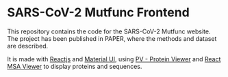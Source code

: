 # SARS-CoV-2 Mutfunc Frontend

This repository contains the code for the SARS-CoV-2 Mutfunc website.
The project has been published in PAPER, where the methods and dataset are described.

It is made with [Reactjs](https://reactjs.org/) and [Material UI](https://material-ui.com/), using
[PV - Protein Viewer](https://biasmv.github.io/pv/) and [React MSA Viewer](https://github.com/plotly/react-msa-viewer) to display proteins and sequences.


